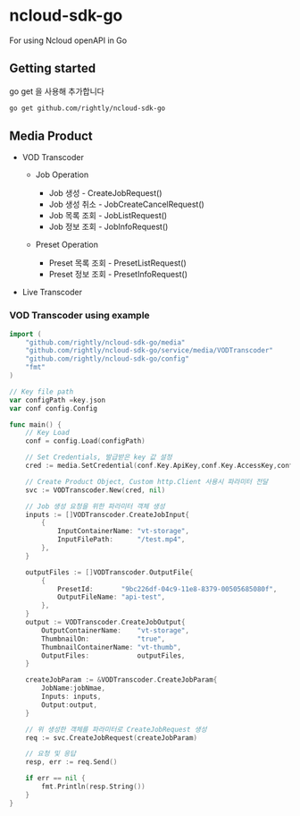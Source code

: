 # ncloud-sdk-go
For using Ncloud openAPI in Go

## Getting started

go get 을 사용해 추가합니다
```sh
go get github.com/rightly/ncloud-sdk-go
```

## Media Product

- VOD Transcoder
    - Job Operation
        - Job 생성 - CreateJobRequest()
        - Job 생성 취소 - JobCreateCancelRequest()
        - Job 목록 조회 - JobListRequest()
        - Job 정보 조회 - JobInfoRequest()

    - Preset Operation
        - Preset 목록 조회 - PresetListRequest()
        - Preset 정보 조회 - PresetInfoRequest()

- Live Transcoder

### VOD Transcoder using example
```go
import (
	"github.com/rightly/ncloud-sdk-go/media"
	"github.com/rightly/ncloud-sdk-go/service/media/VODTranscoder"
	"github.com/rightly/ncloud-sdk-go/config"
	"fmt"
)

// Key file path
var configPath =key.json
var conf config.Config

func main() {
	// Key Load
	conf = config.Load(configPath)

	// Set Credentials, 발급받은 key 값 설정
	cred := media.SetCredential(conf.Key.ApiKey,conf.Key.AccessKey,conf.Key.SecretKey)

	// Create Product Object, Custom http.Client 사용시 파라미터 전달
	svc := VODTranscoder.New(cred, nil)

	// Job 생성 요청을 위한 파라미터 객체 생성
    inputs := []VODTranscoder.CreateJobInput{
		{
			InputContainerName: "vt-storage",
			InputFilePath:      "/test.mp4",
		},
	}

    outputFiles := []VODTranscoder.OutputFile{
        {
            PresetId:       "9bc226df-04c9-11e8-8379-00505685080f",
            OutputFileName: "api-test",
        },
    }
    output := VODTranscoder.CreateJobOutput{
        OutputContainerName:    "vt-storage",
        ThumbnailOn:            "true",
        ThumbnailContainerName: "vt-thumb",
        OutputFiles:            outputFiles,
    }

    createJobParam := &VODTranscoder.CreateJobParam{
        JobName:jobNmae,
        Inputs: inputs,
        Output:output,
    }

    // 위 생성한 객체를 파라미터로 CreateJobRequest 생성
    req := svc.CreateJobRequest(createJobParam)

    // 요청 및 응답
    resp, err := req.Send()

    if err == nil {
        fmt.Println(resp.String())
    }
}
```

##